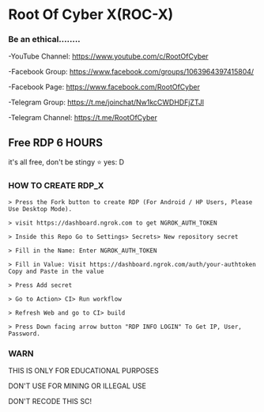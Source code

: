 # Root Of Cyber X(ROC-X)
### Be an ethical........
-YouTube Channel:
https://www.youtube.com/c/RootOfCyber

-Facebook Group: 
https://www.facebook.com/groups/1063964397415804/

-Facebook Page: 
https://www.facebook.com/RootOfCyber

-Telegram Group: 
https://t.me/joinchat/Nw1kcCWDHDFjZTJl

-Telegram Channel:
https://t.me/RootOfCyber


## Free RDP 6 HOURS

it's all free, don't be stingy ⭐️ yes: D

### HOW TO CREATE RDP_X
```
> Press the Fork button to create RDP (For Android / HP Users, Please Use Desktop Mode).

> visit https://dashboard.ngrok.com to get NGROK_AUTH_TOKEN

> Inside this Repo Go to Settings> Secrets> New repository secret

> Fill in the Name: Enter NGROK_AUTH_TOKEN

> Fill in Value: Visit https://dashboard.ngrok.com/auth/your-authtoken Copy and Paste in the value

> Press Add secret 

> Go to Action> CI> Run workflow

> Refresh Web and go to CI> build

> Press Down facing arrow button "RDP INFO LOGIN" To Get IP, User, Password.
```
### WARN

THIS IS ONLY FOR EDUCATIONAL PURPOSES

DON'T USE FOR MINING OR ILLEGAL USE

DON'T RECODE THIS SC!
